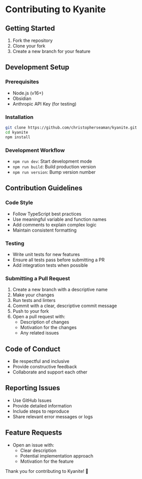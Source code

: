 # Contributing to Kyanite

## Getting Started

1. Fork the repository
2. Clone your fork
3. Create a new branch for your feature

## Development Setup

### Prerequisites

- Node.js (v16+)
- Obsidian
- Anthropic API Key (for testing)

### Installation

```bash
git clone https://github.com/christopherseaman/kyanite.git
cd kyanite
npm install
```

### Development Workflow

- `npm run dev`: Start development mode
- `npm run build`: Build production version
- `npm run version`: Bump version number

## Contribution Guidelines

### Code Style

- Follow TypeScript best practices
- Use meaningful variable and function names
- Add comments to explain complex logic
- Maintain consistent formatting

### Testing

- Write unit tests for new features
- Ensure all tests pass before submitting a PR
- Add integration tests when possible

### Submitting a Pull Request

1. Create a new branch with a descriptive name
2. Make your changes
3. Run tests and linters
4. Commit with a clear, descriptive commit message
5. Push to your fork
6. Open a pull request with:
   - Description of changes
   - Motivation for the changes
   - Any related issues

## Code of Conduct

- Be respectful and inclusive
- Provide constructive feedback
- Collaborate and support each other

## Reporting Issues

- Use GitHub Issues
- Provide detailed information
- Include steps to reproduce
- Share relevant error messages or logs

## Feature Requests

- Open an issue with:
  - Clear description
  - Potential implementation approach
  - Motivation for the feature

Thank you for contributing to Kyanite! 🚀
